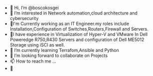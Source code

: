 - 👋 Hi, I’m @boscokosgei
- 👀 I’m interested in Network automation,cloud architecture and cybersecurity
- 👀I'm Currently working as an IT Engineer.my roles include Installation,Configuration of Switches,Routers,Firewall and Servers.
- 👀I have experience in Virtualization of Hyper-V and VMware In Dell Poweredge R750,R430 Servers and configuration of Dell ME5012 Storage using iSCI as well.
- 🌱 I’m currently learning Terrafom,Ansible and Python
- 💞️ I’m looking forward to collaborate on Projects
- 📫 How to reach me ...
- 👀

<!---
boscokosgei/boscokosgei is a ✨ special ✨ repository because its `README.md` (this file) appears on your GitHub profile.
You can click the Preview link to take a look at your changes.
--->
